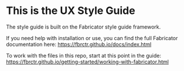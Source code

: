 This is the UX Style Guide
=======

The style guide is built on the Fabricator style guide framework. 

If you need help with installation or use, you can find the full Fabricator documentation here: https://fbrctr.github.io/docs/index.html

To work with the files in this repo, start at this point in the guide: https://fbrctr.github.io/getting-started/working-with-fabricator.html
